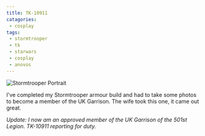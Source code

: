 ```yaml
---
title: TK-10911
catagories:
 - cosplay
tags:
 - stormtrooper
 - tk
 - starwars
 - cosplay
 - anovos
---
```


<img class="padded center"
		alt="Stormtrooper Portrait"
		src="/images/2016-04-26-tk/CJP20160428-16740.jpg"
	  srcset="/images/2016-04-26-tk/CJP20160428-16740.jpg 1x, /images/2016-04-26-tk/CJP20160428-16740-x2.jpg 2x" />

I've completed my Stormtrooper armour build and had to take some photos to become a member of the UK Garrison.  The wife took this one, it came out great.

_Update: I now am an approved member of the UK Garrison of the 501st Legion. TK-10911 reporting for duty._
